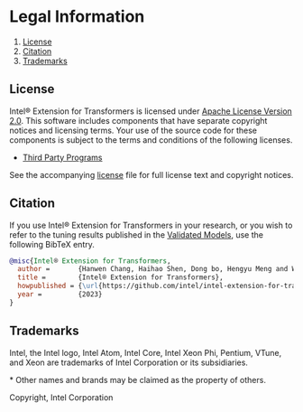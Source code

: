 Legal Information
=================

1. [License](#license)
2. [Citation](#citation)
3. [Trademarks](#trademarks)

## License

Intel® Extension for Transformers is licensed under [Apache License Version 2.0](http://www.apache.org/licenses/LICENSE-2.0). This software includes components that have separate copyright notices and licensing terms. Your use of the source code for these components is subject to the terms and conditions of the following licenses.

* [Third Party Programs](https://github.com/intel/intel-extension-for-transformers/blob/main/third_party_programs.txt)

See the accompanying [license](https://github.com/intel/intel-extension-for-transformers/tree/main/LICENSE) file for full license text and copyright notices.

## Citation

If you use Intel® Extension for Transformers in your research, or you wish to refer to the tuning results published in the [Validated Models](validated_model_list.md), use the following BibTeX entry.

```bibtex
@misc{Intel® Extension for Transformers,
  author =       {Hanwen Chang, Haihao Shen, Dong bo, Hengyu Meng and Wenxin Zhang},
  title =        {Intel® Extension for Transformers},
  howpublished = {\url{https://github.com/intel/intel-extension-for-transformers}},
  year =         {2023}
}
```

## Trademarks

Intel, the Intel logo, Intel Atom, Intel Core, Intel Xeon Phi, Pentium,
VTune, and Xeon are trademarks of Intel Corporation or its subsidiaries.

\* Other names and brands may be claimed as the property of others.

Copyright, Intel Corporation
